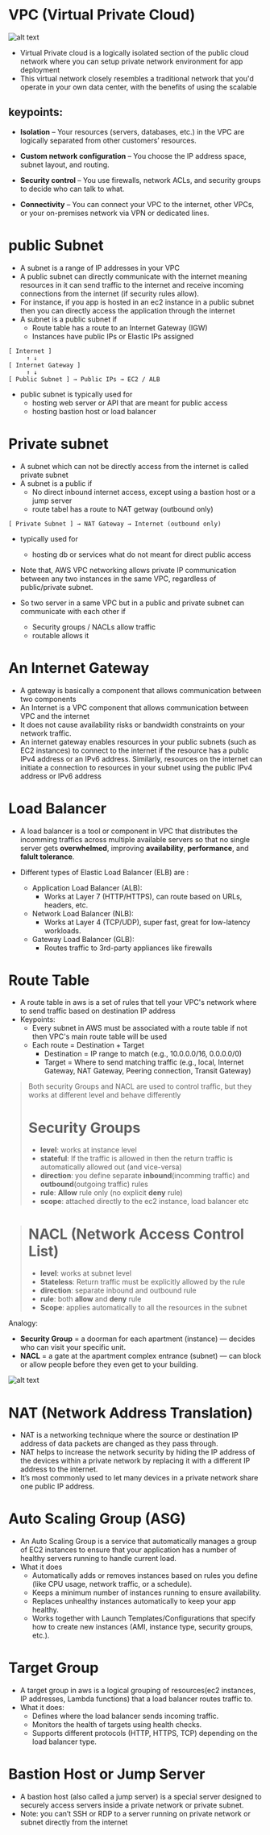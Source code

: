 # VPC (Virtual Private Cloud)
![alt text](medias/vpc.png)
- Virtual Private cloud is a logically isolated section of the public cloud network where you can setup private network environment for app deployment
- This virtual network closely resembles a traditional network that you'd operate in your own data center, with the benefits of using the scalable 
## keypoints:
- **Isolation** – Your resources (servers, databases, etc.) in the VPC are logically separated from other customers’ resources.

- **Custom network configuration** – You choose the IP address space, subnet layout, and routing.

- **Security control** – You use firewalls, network ACLs, and security groups to decide who can talk to what.

- **Connectivity** – You can connect your VPC to the internet, other VPCs, or your on-premises network via VPN or dedicated lines. 


# public Subnet
- A subnet is a range of IP addresses in your VPC
- A public subnet can directly communicate with the internet meaning resources in it can send traffic to the internet and receive incoming connections from the internet (if security rules allow). 
- For instance, if you app is hosted in an ec2 instance in a public subnet then you can directly access the application through the internet
- A subnet is a public subnet if 
    - Route table has a route to an Internet Gateway (IGW)
    - Instances have public IPs or Elastic IPs assigned

```
[ Internet ]
     ↑ ↓
[ Internet Gateway ]
     ↑ ↓
[ Public Subnet ] → Public IPs → EC2 / ALB
```
- public subnet is typically used for 
    - hosting web server or API that are meant for public access
    - hosting bastion host or load balancer

# Private subnet
- A subnet which can not be directly access from the internet is called private subnet
- A subnet is a public if
    - No direct inbound internet access, except using a bastion host or a jump server
    - route tabel has a route to NAT getway (outbound only)
```
[ Private Subnet ] → NAT Gateway → Internet (outbound only)
```
- typically used for 
    - hosting db or services what do not meant for direct public access

- Note that, AWS VPC networking allows private IP communication between any two instances in the same VPC, regardless of public/private subnet. 
- So two server in a same VPC but in a public and private subnet can communicate with each other if
    - Security groups / NACLs allow traffic
    - routable allows it

# An Internet Gateway 
- A gateway is basically a component that allows communication between two components
- An Internet is a VPC component that allows communication between VPC and the internet
- It does not cause availability risks or bandwidth constraints on your network traffic.
- An internet gateway enables resources in your public subnets (such as EC2 instances) to connect to the internet if the resource has a public IPv4 address or an IPv6 address. Similarly, resources on the internet can initiate a connection to resources in your subnet using the public IPv4 address or IPv6 address

# Load Balancer
- A load balancer is a tool or component in VPC that distributes the incomming traffics across multiple available servers so that no single server gets **overwhelmed**, improving **availability**, **performance**, and **falult tolerance**. 

- Different types of Elastic Load Balancer (ELB) are :
    - Application Load Balancer (ALB):
        - Works at Layer 7 (HTTP/HTTPS), can route based on URLs, headers, etc.
    - Network Load Balancer (NLB):
        - Works at Layer 4 (TCP/UDP), super fast, great for low-latency workloads.
    - Gateway Load Balancer (GLB):
        - Routes traffic to 3rd-party appliances like firewalls

# Route Table
- A route table in aws is a set of rules that tell your VPC's network where to send traffic based on destination IP address
- Keypoints:
    - Every subnet in AWS must be associated with a route table if not then VPC's main route table will be used
    - Each route = Destination + Target
        - Destination = IP range to match (e.g., 10.0.0.0/16, 0.0.0.0/0)
        - Target = Where to send matching traffic (e.g., local, Internet Gateway, NAT Gateway, Peering connection, Transit Gateway)

> Both security Groups and NACL are used to control traffic, but they works at different level and behave differently
># Security Groups
>- **level**: works at instance level
>- **stateful**: If the traffic is allowed in then the return traffic is automatically allowed out (and vice-versa)
>- **direction**: you define separate **inbound**(incomming traffic) and **outbound**(outgoing traffic) rules
>- **rule**: **Allow** rule only (no explicit **deny** rule)
>- **scope**: attached directly to the ec2 instance, load balancer etc

># NACL (Network Access Control List)
>- **level**: works at subnet level
>- **Stateless**: Return traffic must be explicitly allowed by the rule
>- **direction**: separate inbound and outbound rule
>- **rule**: both **allow** and **deny** rule
>- **Scope**: applies automatically to all the resources in the subnet

Analogy:
- **Security Group** = a doorman for each apartment (instance) — decides who can visit your specific unit.
- **NACL** = a gate at the apartment complex entrance (subnet) — can block or allow people before they even get to your building.

![alt text](medias/public-subnet.png)


# NAT (Network Address Translation)
- NAT is a networking technique where the source or destination IP address of data packets are changed as they pass through.
- NAT helps to increase the network security by hiding the IP address of the devices within a private network by replacing it with a different IP address to the internet.
- It’s most commonly used to let many devices in a private network share one public IP address.


# Auto Scaling Group (ASG)
- An Auto Scaling Group is a service that automatically manages a group of EC2 instances to ensure that your application has a number of healthy servers running to handle current load.
- What it does
    - Automatically adds or removes instances based on rules you define (like CPU usage, network traffic, or a schedule).
    - Keeps a minimum number of instances running to ensure availability.
    - Replaces unhealthy instances automatically to keep your app healthy.
    - Works together with Launch Templates/Configurations that specify how to create new instances (AMI, instance type, security groups, etc.).

# Target Group
- A target group in aws is a logical grouping of resources(ec2 instances, IP addresses, Lambda functions) that a load balancer routes traffic to.
- What it does:
    - Defines where the load balancer sends incoming traffic.
    - Monitors the health of targets using health checks.
    - Supports different protocols (HTTP, HTTPS, TCP) depending on the load balancer type.

# Bastion Host or Jump Server
- A bastion host (also called a jump server) is a special server designed to securely access servers inside a private network or private subnet.
- Note: you can’t SSH or RDP to a server running on private network or subnet directly from the internet